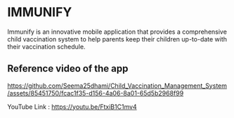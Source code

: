 # **IMMUNIFY**
Immunify is an innovative mobile application that provides a comprehensive child vaccination system to help parents keep their children up-to-date with their vaccination schedule.


## Reference video of the app 
https://github.com/Seema25dhami/Child_Vaccination_Management_System/assets/85451750/fcac1f35-d156-4a06-8a01-65d5b2968f99

YouTube Link : https://youtu.be/FtxiB1C1mv4

